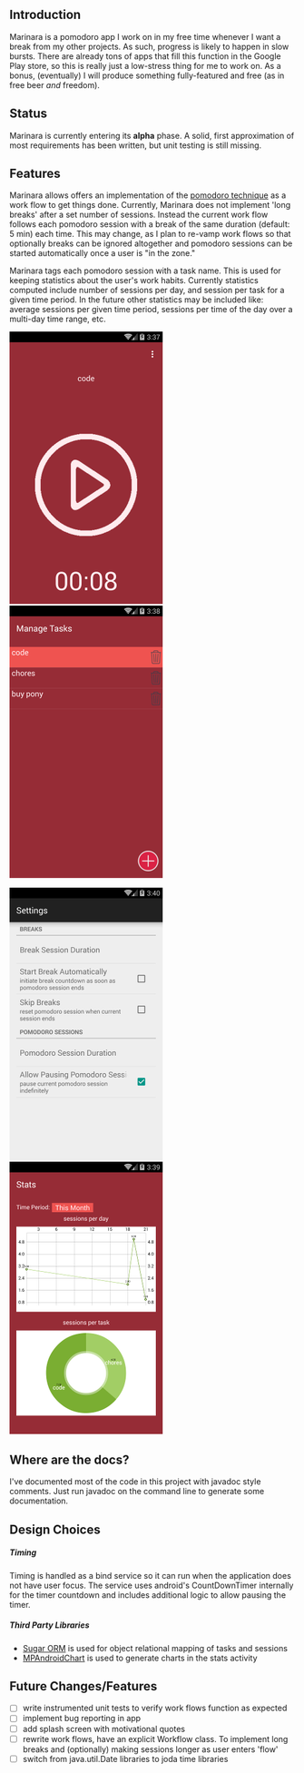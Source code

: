 ## Introduction
Marinara is a pomodoro app I work on in my free time whenever I want a break from 
my other projects. As such, progress is likely to happen in slow bursts. There are 
already tons of apps that fill this function in the Google Play store, so this is
really just a low-stress thing for me to work on. As a bonus, (eventually) I will
produce something fully-featured and free (as in free beer *and* freedom). 

## Status
Marinara is currently entering its **alpha** phase. A solid, first approximation of 
most requirements has been written, but unit testing is still missing.

## Features


Marinara allows offers an implementation of the [pomodoro technique](https://en.wikipedia.org/wiki/Pomodoro_Technique)
as a work flow to get things done. Currently, Marinara does not implement 'long breaks' after a set number of sessions.
Instead the current work flow follows each pomodoro session with a break of the same duration (default: 5 min) each time.
This may change, as I plan to re-vamp work flows so that optionally breaks can be ignored altogether and pomodoro sessions can
be started automatically once a user is "in the zone."

Marinara tags each pomodoro session with a task name. This is used for keeping statistics about the user's work habits. 
Currently statistics computed include number of sessions per day, and session per task for a given time period. In the future
other statistics may be included like: average sessions per given time period, sessions per time of the day over a multi-day 
time range, etc.

![main screen screenshot](./screenshots/main_screen.png)
![manage tasks screenshot](./screenshots/manage_tasks.png)


![settings screenshot](./screenshots/settings.png)
![stats screenshot](./screenshots/stats.png)

## Where are the docs?
I've documented most of the code in this project with javadoc style comments. Just run javadoc on
the command line to generate some documentation.

## Design Choices
##### Timing
Timing is handled as a bind service so it can run when the application does not have user focus.
The service uses android's CountDownTimer internally for the timer countdown and includes additional
logic to allow pausing the timer. 

##### Third Party Libraries
* [Sugar ORM](http://satyan.github.io/sugar/) is used for object relational mapping of tasks and sessions
* [MPAndroidChart](https://github.com/PhilJay/MPAndroidChart) is used to generate charts in the stats activity

## Future Changes/Features
* [ ] write instrumented unit tests to verify work flows function as expected
* [ ] implement bug reporting in app 
* [ ] add splash screen with motivational quotes 
* [ ] rewrite work flows, have an explicit Workflow class. To implement long breaks and (optionally) making sessions
        longer as user enters 'flow'
* [ ] switch from java.util.Date libraries to joda time libraries

